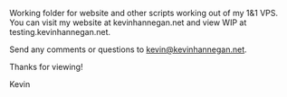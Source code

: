 
Working folder for website and other scripts working out of my 1&1 VPS.   
You can visit my website at kevinhannegan.net and view WIP at testing.kevinhannegan.net.  

Send any comments or questions to kevin@kevinhannegan.net.  

Thanks for viewing!  

Kevin
